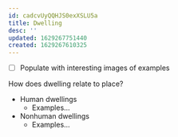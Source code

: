 ```yaml
---
id: cadcvUyQQHJS0exXSLU5a
title: Dwelling
desc: ''
updated: 1629267751440
created: 1629267610325
---
```


- [ ] Populate with interesting images of examples

How does dwelling relate to place?

- Human dwellings
  - Examples...
- Nonhuman dwellings
  - Examples...